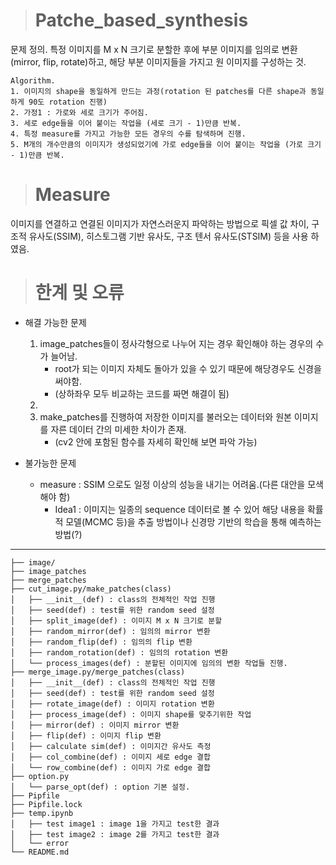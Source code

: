 > # Patche_based_synthesis

문제 정의.
특정 이미지를 M x N 크기로 분할한 후에 부분 이미지를 임의로 변환(mirror, flip, rotate)하고, 해당 부분 이미지들을 가지고 원 이미지를 구성하는 것.

```
Algorithm.
1. 이미지의 shape을 동일하게 만드는 과정(rotation 된 patches를 다른 shape과 동일하게 90도 rotation 진행)
2. 가정1 : 가로와 세로 크기가 주어짐.
3. 세로 edge들을 이어 붙이는 작업을 (세로 크기 - 1)만큼 반복.
4. 특정 measure를 가지고 가능한 모든 경우의 수를 탐색하며 진행.
5. M개의 개수만큼의 이미지가 생성되었기에 가로 edge들을 이어 붙이는 작업을 (가로 크기 - 1)만큼 반복.
```

> # Measure

이미지를 연결하고 연결된 이미지가 자연스러운지 파악하는 방법으로 픽셀 값 차이, 구조적 유사도(SSIM), 히스토그램 기반 유사도, 구조 텐서 유사도(STSIM) 등을 사용 하였음.

> # 한계 및 오류

- 해결 가능한 문제
  1. image_patches들이 정사각형으로 나누어 지는 경우 확인해야 하는 경우의 수가 늘어남.
     - root가 되는 이미지 자체도 돌아가 있을 수 있기 때문에 해당경우도 신경을 써야함.
     - (상하좌우 모두 비교하는 코드를 짜면 해결이 됨)
  2. 
  3. make_patches를 진행하여 저장한 이미지를 불러오는 데이터와 원본 이미지를 자른 데이터 간의 미세한 차이가 존재.
      - (cv2 안에 포함된 함수를 자세히 확인해 보면 파악 가능)

- 불가능한 문제
  - measure : SSIM 으로도 일정 이상의 성능을 내기는 어려움.(다른 대안을 모색해야 함)
    - Idea1 : 이미지는 일종의 sequence 데이터로 볼 수 있어 해당 내용을 확률적 모델(MCMC 등)을 추출 방법이나 신경망 기반의 학습을 통해 예측하는 방법(?)

---

```
├── image/
├── image_patches
├── merge_patches
├── cut_image.py/make_patches(class)
│   ├── __init__(def) : class의 전체적인 작업 진행
│   ├── seed(def) : test를 위한 random seed 설정
│   ├── split_image(def) : 이미지 M x N 크기로 분할
│   ├── random_mirror(def) : 임의의 mirror 변환
│   ├── random_flip(def) : 임의의 flip 변환
│   ├── random_rotation(def) : 임의의 rotation 변환
│   └── process_images(def) : 분할된 이미지에 임의의 변환 작업들 진행.
├── merge_image.py/merge_patches(class)
│   ├── __init__(def) : class의 전체적인 작업 진행
│   ├── seed(def) : test를 위한 random seed 설정
│   ├── rotate_image(def) : 이미지 rotation 변환
│   ├── process_image(def) : 이미지 shape를 맞추기위한 작업 
│   ├── mirror(def) : 이미지 mirror 변환
│   ├── flip(def) : 이미지 flip 변환
│   ├── calculate sim(def) : 이미지간 유사도 측정
│   ├── col_combine(def) : 이미지 세로 edge 결합
│   └── row_combine(def) : 이미지 가로 edge 결합
├── option.py
│   └── parse_opt(def) : option 기본 설정.
├── Pipfile
├── Pipfile.lock
├── temp.ipynb
│   ├── test image1 : image 1을 가지고 test한 결과
│   ├── test image2 : image 2를 가지고 test한 결과
│   └── error
└── README.md
```

